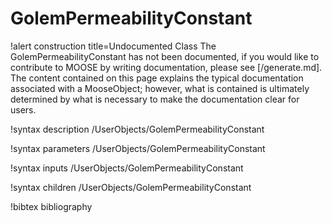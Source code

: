 <!-- MOOSE Documentation Stub: Remove this when content is added. -->

# GolemPermeabilityConstant

!alert construction title=Undocumented Class
The GolemPermeabilityConstant has not been documented, if you would like to contribute to MOOSE by
writing documentation, please see [/generate.md]. The content contained on this page explains
the typical documentation associated with a MooseObject; however, what is contained is ultimately
determined by what is necessary to make the documentation clear for users.

!syntax description /UserObjects/GolemPermeabilityConstant

!syntax parameters /UserObjects/GolemPermeabilityConstant

!syntax inputs /UserObjects/GolemPermeabilityConstant

!syntax children /UserObjects/GolemPermeabilityConstant

!bibtex bibliography
